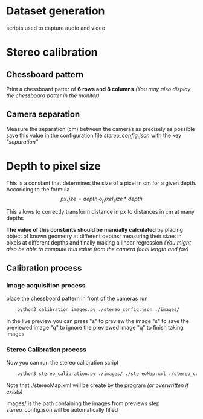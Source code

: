 # Dataset generation 

scripts used to capture audio and video


# Stereo calibration

## Chessboard pattern
Print a chessboard patter of **6 rows and 8 columns** *(You may also display the chessboard patter in the monitor)*

## Camera separation
Measure the separation (cm) between the cameras as precisely as possible
save this value in the configuration file *stereo_config.json* with the key *"separation"*

# Depth to pixel size
This is a constant that determines the size of a pixel in cm for a given depth. Accoriding to the formula
$$ px_size = depth_to_pixel_size * depth $$

This allows to correctly transform distance in px to distances in cm at many depths

**The value of this constants should be manually calculated** by placing object of known geometry at different depths; measuring their sizes in pixels at different depths and finally making a linear regression *(You might also be able to compute this value from the camera focal length and fov)*

## Calibration process

### Image acquisition process

place the chessboard pattern in front of the cameras run

```bash
    python3 calibration_images.py ./stereo_config.json ./images/
```
In the live preview you can press 
    "s" to preview the image
        "s" to save the previewed image
        "q" to ignore the previewed image
    "q" to finish taking images


### Stereo Calibration process 

Now you can run the stereo calibration script

```bash
    python3 stereo_calibration.py ./images/ ./stereoMap.xml ./stereo_config.json
```

Note that ./stereoMap.xml will be create by the program *(or overwritten if exists)*

images/ is the path containing the images from previews step
stereo_config.json will be automatically filled
